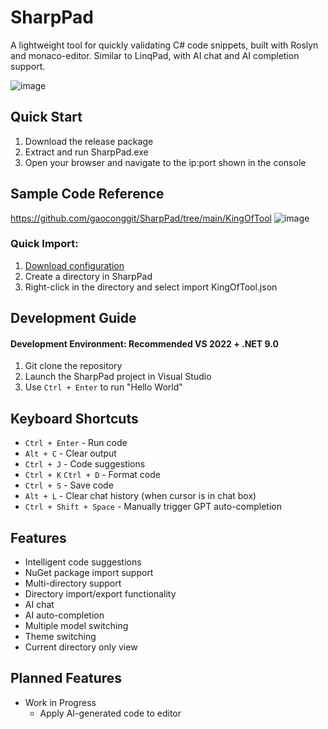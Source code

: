 # SharpPad

A lightweight tool for quickly validating C# code snippets, built with Roslyn and monaco-editor. Similar to LinqPad, with AI chat and AI completion support.

![image](https://github.com/user-attachments/assets/019f4b60-4d17-4629-aca1-1cddac5b15e1)

## Quick Start
1. Download the release package
2. Extract and run SharpPad.exe
3. Open your browser and navigate to the ip:port shown in the console

## Sample Code Reference
https://github.com/gaoconggit/SharpPad/tree/main/KingOfTool
![image](https://github.com/user-attachments/assets/6df73f74-5f14-4f98-8842-3828b35e4580)

### Quick Import:
1. [Download configuration](https://github.com/gaoconggit/SharpPad/blob/main/KingOfTool/KingOfTool.json)
2. Create a directory in SharpPad
3. Right-click in the directory and select import KingOfTool.json

## Development Guide
#### Development Environment: Recommended VS 2022 + .NET 9.0
1. Git clone the repository
2. Launch the SharpPad project in Visual Studio
3. Use `Ctrl + Enter` to run "Hello World"

## Keyboard Shortcuts

- `Ctrl + Enter` - Run code
- `Alt + C` - Clear output
- `Ctrl + J` - Code suggestions
- `Ctrl + K` `Ctrl + D` - Format code
- `Ctrl + S` - Save code
- `Alt + L` - Clear chat history (when cursor is in chat box)
- `Ctrl + Shift + Space` - Manually trigger GPT auto-completion

## Features

- Intelligent code suggestions
- NuGet package import support
- Multi-directory support
- Directory import/export functionality
- AI chat
- AI auto-completion
- Multiple model switching
- Theme switching
- Current directory only view

## Planned Features

- Work in Progress
  - Apply AI-generated code to editor